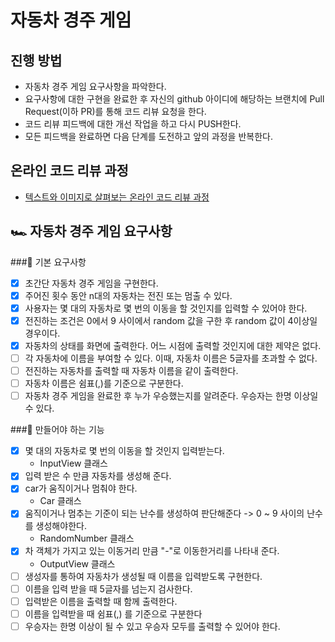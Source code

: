 # 자동차 경주 게임
## 진행 방법
* 자동차 경주 게임 요구사항을 파악한다.
* 요구사항에 대한 구현을 완료한 후 자신의 github 아이디에 해당하는 브랜치에 Pull Request(이하 PR)를 통해 코드 리뷰 요청을 한다.
* 코드 리뷰 피드백에 대한 개선 작업을 하고 다시 PUSH한다.
* 모든 피드백을 완료하면 다음 단계를 도전하고 앞의 과정을 반복한다.

## 온라인 코드 리뷰 과정
* [텍스트와 이미지로 살펴보는 온라인 코드 리뷰 과정](https://github.com/next-step/nextstep-docs/tree/master/codereview)   

## 🏎  자동차 경주 게임 요구사항

###📌 기본 요구사항 
- [x] 초간단 자동차 경주 게임을 구현한다.
- [x] 주어진 횟수 동안 n대의 자동차는 전진 또는 멈출 수 있다.
- [x] 사용자는 몇 대의 자동차로 몇 번의 이동을 할 것인지를 입력할 수 있어야 한다.
- [x] 전진하는 조건은 0에서 9 사이에서 random 값을 구한 후 random 값이 4이상일 경우이다.
- [x] 자동차의 상태를 화면에 출력한다. 어느 시점에 출력할 것인지에 대한 제약은 없다.
- [ ] 각 자동차에 이름을 부여할 수 있다. 이때, 자동차 이름은 5글자를 초과할 수 없다.
- [ ] 전진하는 자동차를 출력할 때 자동차 이름을 같이 출력한다.
- [ ] 자동차 이름은 쉼표(,)를 기준으로 구분한다.
- [ ] 자동차 경주 게임을 완료한 후 누가 우승했는지를 알려준다. 우승자는 한명 이상일 수 있다.

###📌  만들어야 하는 기능
- [x] 몇 대의 자동차로 몇 번의 이동을 할 것인지 입력받는다.
    - InputView 클래스
- [x] 입력 받은 수 만큼 자동차를 생성해 준다. 
- [x] car가 움직이거나 멈춰야 한다.
    - Car 클래스
- [x] 움직이거나 멈추는 기준이 되는 난수를 생성하여 판단해준다 -> 0 ~ 9 사이의 난수를 생성해야한다.
    - RandomNumber 클래스 
- [x] 차 객체가 가지고 있는 이동거리 만큼 "-"로 이동한거리를 나타내 준다.
    - OutputView 클래스
- [ ] 생성자를 통하여 자동차가 생성될 때 이름을 입력받도록 구현한다.
- [ ] 이름을 입력 받을 때 5글자를 넘는지 검사한다.
- [ ] 입력받은 이름을 출력할 때 함께 출력한다.
- [ ] 이름을 입력받을 때 쉼표(,) 를 기준으로 구분한다
- [ ] 우승자는 한명 이상이 될 수 있고 우승자 모두를 출력할 수 있어야 한다.